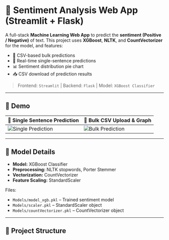 # 🧠 Sentiment Analysis Web App (Streamlit + Flask)

A full-stack **Machine Learning Web App** to predict the **sentiment (Positive / Negative)** of text. This project uses **XGBoost**, **NLTK**, and **CountVectorizer** for the model, and features:

- 📄 CSV-based bulk predictions
- 💬 Real-time single-sentence predictions
- 📊 Sentiment distribution pie chart
- 📥 CSV download of prediction results

> Frontend: `Streamlit` | Backend: `Flask` | Model: `XGBoost Classifier`

---

## 📸 Demo

| 💬 Single Sentence Prediction | 📄 Bulk CSV Upload & Graph |
|------------------------------|----------------------------|
| ![Single Prediction](screenshots/single_prediction.png) | ![Bulk Prediction](screenshots/bulk_prediction.png) |

---

## 🧠 Model Details

- **Model:** XGBoost Classifier
- **Preprocessing:** NLTK stopwords, Porter Stemmer
- **Vectorization:** CountVectorizer
- **Feature Scaling:** StandardScaler

Files:
- `Models/model_xgb.pkl` – Trained sentiment model
- `Models/scaler.pkl` – StandardScaler object
- `Models/countVectorizer.pkl` – CountVectorizer object

---

## 📂 Project Structure

